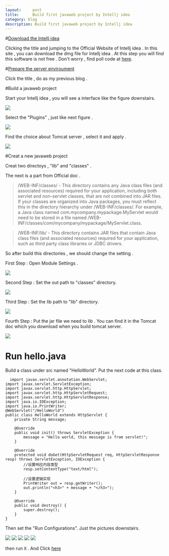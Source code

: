 ```yaml
---
layout:     post
title:      Build first javaweb project by Intellj idea
category: blog
description: Build first javaweb project by Intellj idea
---
```


#[Download the Intellj idea](http://www.jetbrains.com/idea/)

  Clicking the title and jumping to the Official Website of Intellj idea . In this site , you can download the dmg file for Intellj idea . At this step you will find this software is not free . Don't worry , find poll code at [here](http://idea.lanyus.com).
  
#[Prepare the server enviroument]({{site.url}}/established-javaweb-development-enviroument)

  Click the title , do as my previous blog .
  
#Build a javaweb project

  Start your Intellj idea , you will see a interface like the figure downstairs.

![]({{site.url}}/assets/intelljStartFace.png)

  Select the "Plugins" , just like next figure .
  
![]({{site.url}}/assets/IntelljPlugins.png)

  Find the choice about Tomcat server , select it and apply .
  
![]({{site.url}}/assets/IntelljPluginsTomcat.png)

#Creat a new javaweb project

  Creat two directoys , "lib" and "classes" . 
 
   The next is a part from Official doc .
   
> /WEB-INF/classes/ - This directory contains any Java class files (and associated resources) required for your application, including both servlet and non-servlet classes, that are not combined into JAR files. If your classes are organized into Java packages, you must reflect this in the directory hierarchy under /WEB-INF/classes/. For example, a Java class named com.mycompany.mypackage.MyServlet would need to be stored in a file named /WEB-INF/classes/com/mycompany/mypackage/MyServlet.class. 

> /WEB-INF/lib/ - This directory contains JAR files that contain Java class files (and associated resources) required for your application, such as third party class libraries or JDBC drivers.

  So after build this directories , we should change the setting .
  
  First Step : Open Module Settings . 
  
![]({{site.url}}/assets/OpenModuleSetting.png)

  Second Step : Set the out path to "classes" directory.
 
![]({{site.url}}/assets/outPath.png)

  Third Step : Set the lib path to "lib" directory.
  
![]({{site.url}}/assets/libPath.png)
  
  Fourth Step : Put the jar file we need to lib . You can find it in the Tomcat doc which you download when you build tomcat server.
  
![]({{site.url}}/assets/jarfile.png)

# Run hello.java

  Build a class under src named "HelloWorld". Put the next code at this class.
```
  import javax.servlet.annotation.WebServlet;
import javax.servlet.ServletException;
import javax.servlet.http.HttpServlet;
import javax.servlet.http.HttpServletRequest;
import javax.servlet.http.HttpServletResponse;
import java.io.IOException;
import java.io.PrintWriter;
@WebServlet("/HelloWorld")
public class HelloWorld extends HttpServlet {
    private String message;

    @Override
    public void init() throws ServletException {
        message = "Hello world, this message is from servlet!";
    }

    @Override
    protected void doGet(HttpServletRequest req, HttpServletResponse resp) throws ServletException, IOException {
        //设置响应内容类型
        resp.setContentType("text/html");

        //设置逻辑实现
        PrintWriter out = resp.getWriter();
        out.println("<h3>" + message + "</h3>");
    }

    @Override
    public void destroy() {
        super.destroy();
    }
}
```

  Then set the "Run Configurations". Just the pictures downstairs.
  
  ![]({{site.url}}/assets/SetRunConfigurations1.png)
  ![]({{site.url}}/assets/SetRunConfigurations5.png)
  ![]({{site.url}}/assets/SetRunConfigurations2.png)
  ![]({{site.url}}/assets/SetRunConfigurations3.png)
  ![]({{site.url}}/assets/SetRunConfigurations4.png)
  
  then run it . And Click [here](http://localhost:8080/HelloWorld)
  

 
  
